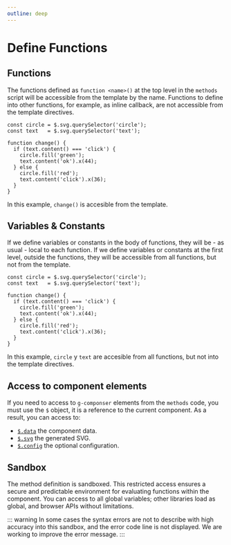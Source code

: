 ```yaml
---
outline: deep
---
```


# Define Functions

## Functions

The functions defined as `function <name>()` at the top level in the `methods` script will be
accessible from the template by the name. Functions to define into other functions, for example, as
inline callback, are not accessible from the template directives.

```js{4}
const circle = $.svg.querySelector('circle');
const text   = $.svg.querySelector('text');

function change() {
  if (text.content() === 'click') {
    circle.fill('green');
    text.content('ok').x(44);
  } else {
    circle.fill('red');
    text.content('click').x(36);
  }
}
```

In this example, `change()` is accesible from the template.

## Variables & Constants

If we define variables or constants in the body of functions, they will be - as usual - local to
each function. If we define variables or constants at the first level, outside the functions, they
will be accessible from all functions, but not from the template.

```js{1-2}
const circle = $.svg.querySelector('circle');
const text   = $.svg.querySelector('text');

function change() {
  if (text.content() === 'click') {
    circle.fill('green');
    text.content('ok').x(44);
  } else {
    circle.fill('red');
    text.content('click').x(36);
  }
}
```

In this example, `circle` y `text` are accesible from all functions, but not into the template
directives.

## Access to component elements

If you need to access to `g-componser` elements from the `methods` code, you must use the  `$`
object, it is a reference to the current component. As a result, you can access to:

- [`$.data`](./$-data) the component data.
- [`$.svg`](./$-svg) the generated SVG.
- [`$.config`](./$-config) the optional configuration.

## Sandbox

The method definition is sandboxed. This restricted access ensures a secure and predictable
environment for evaluating functions within the component. You can access to all global variables;
other libraries load as global, and browser APIs without limitations.

::: warning In some cases the syntax errors are not to describe with high accuracy into this
sandbox, and the error code line is not displayed. We are working to improve the error message.
:::